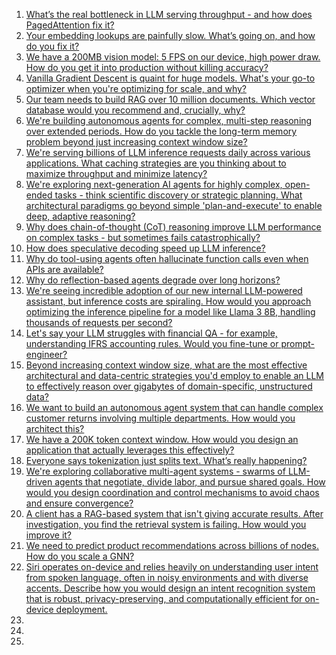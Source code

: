 1. [What’s the real bottleneck in LLM serving throughput - and how does PagedAttention fix it?](https://github.com/SrGrace/generative-ai-compass/blob/main/interviews_scenarios/1.md) 
2. [Your embedding lookups are painfully slow. What’s going on, and how do you fix it?](https://github.com/SrGrace/generative-ai-compass/blob/main/interviews_scenarios/2.md)
3. [We have a 200MB vision model: 5 FPS on our device, high power draw. How do you get it into production without killing accuracy?](https://github.com/SrGrace/generative-ai-compass/blob/main/interviews_scenarios/3.md)
4. [Vanilla Gradient Descent is quaint for huge models. What's your go-to optimizer when you're optimizing for scale, and why?](https://github.com/SrGrace/generative-ai-compass/blob/main/interviews_scenarios/4.md)
5. [Our team needs to build RAG over 10 million documents. Which vector database would you recommend and, crucially, why?](https://github.com/SrGrace/generative-ai-compass/blob/main/interviews_scenarios/5.md)
6. [We're building autonomous agents for complex, multi-step reasoning over extended periods. How do you tackle the long-term memory problem beyond just increasing context window size?](https://github.com/SrGrace/generative-ai-compass/blob/main/interviews_scenarios/6.md)
7. [We're serving billions of LLM inference requests daily across various applications. What caching strategies are you thinking about to maximize throughput and minimize latency?](https://github.com/SrGrace/generative-ai-compass/blob/main/interviews_scenarios/7.md)
8. [We're exploring next-generation AI agents for highly complex, open-ended tasks - think scientific discovery or strategic planning. What architectural paradigms go beyond simple 'plan-and-execute' to enable deep, adaptive reasoning?](https://github.com/SrGrace/generative-ai-compass/blob/main/interviews_scenarios/8.md)
9. [Why does chain-of-thought (CoT) reasoning improve LLM performance on complex tasks - but sometimes fails catastrophically?](https://github.com/SrGrace/generative-ai-compass/blob/main/interviews_scenarios/9.md)
10. [How does speculative decoding speed up LLM inference?](https://github.com/SrGrace/generative-ai-compass/blob/main/interviews_scenarios/10.md)
11. [Why do tool-using agents often hallucinate function calls even when APIs are available?](https://github.com/SrGrace/generative-ai-compass/blob/main/interviews_scenarios/11.md)
12. [Why do reflection-based agents degrade over long horizons?](https://github.com/SrGrace/generative-ai-compass/blob/main/interviews_scenarios/12.md)
13. [We're seeing incredible adoption of our new internal LLM-powered assistant, but inference costs are spiraling. How would you approach optimizing the inference pipeline for a model like Llama 3 8B, handling thousands of requests per second?](https://github.com/SrGrace/generative-ai-compass/blob/main/interviews_scenarios/13.md)
14. [Let's say your LLM struggles with financial QA - for example, understanding IFRS accounting rules. Would you fine-tune or prompt-engineer?](https://github.com/SrGrace/generative-ai-compass/blob/main/interviews_scenarios/14.md)
15. [Beyond increasing context window size, what are the most effective architectural and data-centric strategies you'd employ to enable an LLM to effectively reason over gigabytes of domain-specific, unstructured data?](https://github.com/SrGrace/generative-ai-compass/blob/main/interviews_scenarios/15.md)
16. [We want to build an autonomous agent system that can handle complex customer returns involving multiple departments. How would you architect this?](https://github.com/SrGrace/generative-ai-compass/blob/main/interviews_scenarios/16.md)
17. [We have a 200K token context window. How would you design an application that actually leverages this effectively?](https://github.com/SrGrace/generative-ai-compass/blob/main/interviews_scenarios/17.md)
18. [Everyone says tokenization just splits text. What’s really happening?](https://github.com/SrGrace/generative-ai-compass/blob/main/interviews_scenarios/18.md)
19. [We're exploring collaborative multi-agent systems - swarms of LLM-driven agents that negotiate, divide labor, and pursue shared goals. How would you design coordination and control mechanisms to avoid chaos and ensure convergence?](https://github.com/SrGrace/generative-ai-compass/blob/main/interviews_scenarios/19.md)
20. [A client has a RAG-based system that isn't giving accurate results. After investigation, you find the retrieval system is failing. How would you improve it?](https://github.com/SrGrace/generative-ai-compass/blob/main/interviews_scenarios/20.md)
21. [We need to predict product recommendations across billions of nodes. How do you scale a GNN?](https://github.com/SrGrace/generative-ai-compass/blob/main/interviews_scenarios/21.md)
22. [Siri operates on-device and relies heavily on understanding user intent from spoken language, often in noisy environments and with diverse accents. Describe how you would design an intent recognition system that is robust, privacy-preserving, and computationally efficient for on-device deployment.](https://github.com/SrGrace/generative-ai-compass/blob/main/interviews_scenarios/22.md)
23. [](https://github.com/SrGrace/generative-ai-compass/blob/main/interviews_scenarios/23.md)
24. [](https://github.com/SrGrace/generative-ai-compass/blob/main/interviews_scenarios/24.md)
25. [](https://github.com/SrGrace/generative-ai-compass/blob/main/interviews_scenarios/25.md)

